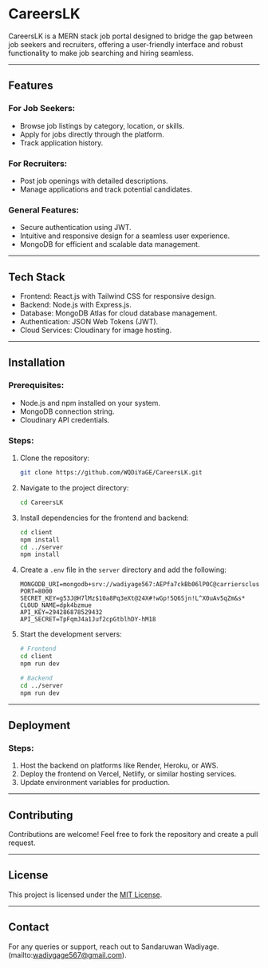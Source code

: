 # CareersLK

CareersLK is a MERN stack job portal designed to bridge the gap between job seekers and recruiters, offering a user-friendly interface and robust functionality to make job searching and hiring seamless.

---

## Features

### For Job Seekers:
- Browse job listings by category, location, or skills.
- Apply for jobs directly through the platform.
- Track application history.

### For Recruiters:
- Post job openings with detailed descriptions.
- Manage applications and track potential candidates.

### General Features:
- Secure authentication using JWT.
- Intuitive and responsive design for a seamless user experience.
- MongoDB for efficient and scalable data management.

---

## Tech Stack

- Frontend: React.js with Tailwind CSS for responsive design.
- Backend: Node.js with Express.js.
- Database: MongoDB Atlas for cloud database management.
- Authentication: JSON Web Tokens (JWT).
- Cloud Services: Cloudinary for image hosting.

---

## Installation

### Prerequisites:
- Node.js and npm installed on your system.
- MongoDB connection string.
- Cloudinary API credentials.

### Steps:

1. Clone the repository:
   ```bash
   git clone https://github.com/WQDiYaGE/CareersLK.git
   ```

2. Navigate to the project directory:
   ```bash
   cd CareersLK
   ```

3. Install dependencies for the frontend and backend:
   ```bash
   cd client
   npm install
   cd ../server
   npm install
   ```

4. Create a `.env` file in the `server` directory and add the following:
   ```env
   MONGODB_URI=mongodb+srv://wadiyage567:AEPfa7ckBb06lP0C@carrierscluster.u2xse.mongodb.net/carriers
   PORT=8000
   SECRET_KEY=g53J@H7lMz$10a8Pq3eXt@24X#!wGp!5Q6Sjn!L^X0uAv5qZm&s*
   CLOUD_NAME=dpk4bzmue
   API_KEY=294286878529432
   API_SECRET=TpFqmJ4a1Juf2cpGtblhDY-hM18
   ```

5. Start the development servers:
   ```bash
   # Frontend
   cd client
   npm run dev

   # Backend
   cd ../server
   npm run dev
   ```

---

## Deployment

### Steps:
1. Host the backend on platforms like Render, Heroku, or AWS.
2. Deploy the frontend on Vercel, Netlify, or similar hosting services.
3. Update environment variables for production.

---

## Contributing

Contributions are welcome! Feel free to fork the repository and create a pull request.

---

## License

This project is licensed under the [MIT License](LICENSE).

---

## Contact

For any queries or support, reach out to Sandaruwan Wadiyage. (mailto:wadiygage567@gmail.com).
